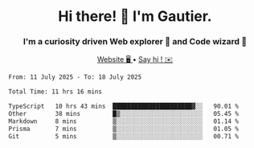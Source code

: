 <h1 align="center">Hi there! 👋 I'm Gautier.</h1>
<h3 align="center">I'm a curiosity driven Web explorer 🚀 and Code wizard 🧙</h3>

<p align="center">
  <a href="https://xisabla.github.io/">Website 🖥️ </a> •
  <a href="mailto:xisabla.dev@gmail.com">Say hi ! ✉️</a>
</p>

<!--START_SECTION:waka-->

```txt
From: 11 July 2025 - To: 18 July 2025

Total Time: 11 hrs 16 mins

TypeScript   10 hrs 43 mins  ██████████████████████▓░░   90.01 %
Other        38 mins         █▒░░░░░░░░░░░░░░░░░░░░░░░   05.45 %
Markdown     8 mins          ▒░░░░░░░░░░░░░░░░░░░░░░░░   01.14 %
Prisma       7 mins          ▒░░░░░░░░░░░░░░░░░░░░░░░░   01.05 %
Git          5 mins          ▒░░░░░░░░░░░░░░░░░░░░░░░░   00.71 %
```

<!--END_SECTION:waka-->
